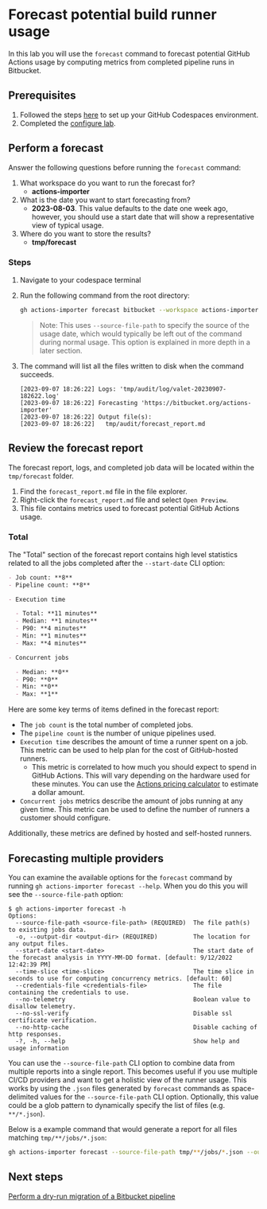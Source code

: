 # Forecast potential build runner usage

In this lab you will use the `forecast` command to forecast potential GitHub Actions usage by computing metrics from completed pipeline runs in Bitbucket.

## Prerequisites

1. Followed the steps [here](./readme.md#configure-your-codespace) to set up your GitHub Codespaces environment.
2. Completed the [configure lab](./1-configure.md#configuring-credentials).

## Perform a forecast

Answer the following questions before running the `forecast` command:

1. What workspace do you want to run the forecast for?
    - **actions-importer**
2. What is the date you want to start forecasting from?
    - **2023-08-03**. This value defaults to the date one week ago, however, you should use a start date that will show a representative view of typical usage.
3. Where do you want to store the results?
    - **tmp/forecast**

### Steps

1. Navigate to your codespace terminal
2. Run the following command from the root directory:

    ```bash
    gh actions-importer forecast bitbucket --workspace actions-importer --start-date 2023-08-03 --output-dir tmp/audit --source-file-path bitbucket/**/source_files/*.json
    ```
    > Note: This uses `--source-file-path` to specify the source of the usage date, which would typically be left out of the command during normal usage. This option is explained in more depth in a later section.

3. The command will list all the files written to disk when the command succeeds.
    ```console
    [2023-09-07 18:26:22] Logs: 'tmp/audit/log/valet-20230907-182622.log'
    [2023-09-07 18:26:22] Forecasting 'https://bitbucket.org/actions-importer'
    [2023-09-07 18:26:22] Output file(s):                                           
    [2023-09-07 18:26:22]   tmp/audit/forecast_report.md
    ```
## Review the forecast report

The forecast report, logs, and completed job data will be located within the `tmp/forecast` folder.

1. Find the `forecast_report.md` file in the file explorer.
2. Right-click the `forecast_report.md` file and select `Open Preview`.
3. This file contains metrics used to forecast potential GitHub Actions usage.

### Total

The "Total" section of the forecast report contains high level statistics related to all the jobs completed after the `--start-date` CLI option:

```md
- Job count: **8**
- Pipeline count: **8**

- Execution time

  - Total: **11 minutes**
  - Median: **1 minutes**
  - P90: **4 minutes**
  - Min: **1 minutes**
  - Max: **4 minutes**

- Concurrent jobs

  - Median: **0**
  - P90: **0**
  - Min: **0**
  - Max: **1**
```

Here are some key terms of items defined in the forecast report:

- The `job count` is the total number of completed jobs.
- The `pipeline count` is the number of unique pipelines used.
- `Execution time` describes the amount of time a runner spent on a job. This metric can be used to help plan for the cost of GitHub-hosted runners.
  - This metric is correlated to how much you should expect to spend in GitHub Actions. This will vary depending on the hardware used for these minutes. You can use the [Actions pricing calculator](https://github.com/pricing/calculator) to estimate a dollar amount.
- `Concurrent jobs` metrics describe the amount of jobs running at any given time. This metric can be used to define the number of runners a customer should configure.

Additionally, these metrics are defined by hosted and self-hosted runners. 

## Forecasting multiple providers

You can examine the available options for the `forecast` command by running `gh actions-importer forecast --help`. When you do this you will see the `--source-file-path` option:

```console
$ gh actions-importer forecast -h
Options:
  --source-file-path <source-file-path> (REQUIRED)  The file path(s) to existing jobs data.
  -o, --output-dir <output-dir> (REQUIRED)          The location for any output files.
  --start-date <start-date>                         The start date of the forecast analysis in YYYY-MM-DD format. [default: 9/12/2022 12:42:39 PM]
  --time-slice <time-slice>                         The time slice in seconds to use for computing concurrency metrics. [default: 60]
  --credentials-file <credentials-file>             The file containing the credentials to use.
  --no-telemetry                                    Boolean value to disallow telemetry.
  --no-ssl-verify                                   Disable ssl certificate verification.
  --no-http-cache                                   Disable caching of http responses.
  -?, -h, --help                                    Show help and usage information
```

You can use the `--source-file-path` CLI option to combine data from multiple reports into a single report. This becomes useful if you use multiple CI/CD providers and want to get a holistic view of the runner usage. This works by using the `.json` files generated by `forecast` commands as space-delimited values for the `--source-file-path` CLI option. Optionally, this value could be a glob pattern to dynamically specify the list of files (e.g. `**/*.json`).

Below is a example command that would generate a report for all files matching `tmp/**/jobs/*.json`:

```bash
gh actions-importer forecast --source-file-path tmp/**/jobs/*.json --output-dir tmp/forecast-combined
```

## Next steps

[Perform a dry-run migration of a Bitbucket pipeline](4-dry-run.md)
